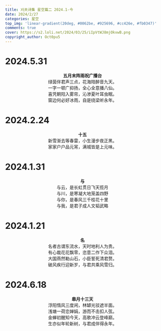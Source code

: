 ```yaml
---
title: 刈夫诗集 星空篇二 2024.1-今
date: 2024/2/27
categories: 星空
top_img: 'linear-gradient(20deg, #0062be, #925696, #cc426e, #fb0347)'
comments: true
cover: https://s2.loli.net/2024/03/25/iIpVtWJ8mjOkvwB.png
copyright_author: Oct0pu5
---
```


<h1>2024.5.31</h1>
<center>
<b>五月末阵雨祝广播台</b><br>
绿茵伴君声三点，花海陪醉音九天。<br>
一字一顿广抑扬，全心全意播八仙。<br>
喜凭朝阳入雾帘，沁渗夏叶耳虫眠。<br>
窗边何必好冰雨，自是绕梁听永年。<br>
</center>

<h1>2024.2.24</h1>
<center>
<b>十五</b><br>
新雪渐去等春雷，小生漫步夜正黑。<br>
家家户户品元宵，满城皆是上元味。<br>
</center>

<h1>2024.1.31</h1>
<center>
<b>与</b><br>
与云，是长虹贯日飞天揽月<br>
与川，是寒凝大地笼盖四野<br>
与你，是春风三千桂花十里<br>
与我，是君子成人文韬武略<br>
</center>

<h1>2024.1.21</h1>
<center>
<b>名</b><br>
名者古谓东流水，天时地利人为贵。<br>
有心栽花花飘零，恣意二作下众泪。<br>
大国燕然勒山石，小臣誓死清君赘。<br>
破风疾行迎新岁，与君共乘风雪归。<br>
</center>

<h1>2024.6.18</h1>
<center>
<b>皋月十三天</b><br>
浮阳惰风三度闲，林罅光驳遮半面。<br>
浅塘一荷恋婵娟，游而不击扣人弦。<br>
金蝉初醒知今天，高歌冲云登峰巅。<br>
生亦似年轮新树，与君成伴得永年。<br>
</center>